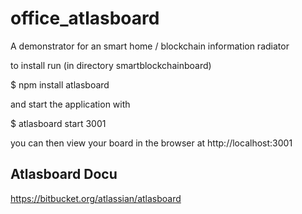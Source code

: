 # office_atlasboard

A demonstrator for an smart home / blockchain information radiator

to install run (in directory smartblockchainboard)

$ npm install atlasboard

and start the application with

$ atlasboard start 3001

you can then view your board in the browser at http://localhost:3001

## Atlasboard Docu

https://bitbucket.org/atlassian/atlasboard